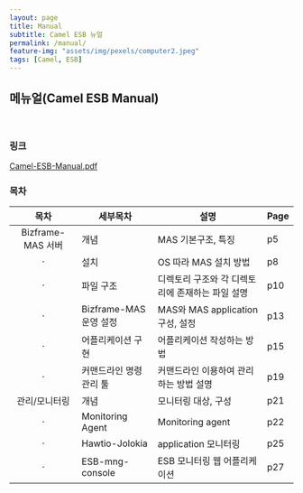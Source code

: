 ```yaml
---
layout: page
title: Manual
subtitle: Camel ESB 뉴얼
permalink: /manual/
feature-img: "assets/img/pexels/computer2.jpeg"
tags: [Camel, ESB]
---
```


## 메뉴얼(Camel ESB Manual)

<br/>

### 링크
[Camel-ESB-Manual.pdf](https://github.com/torpedocorp/torpedocorp.github.io/tree/master/document)

### 목차

| 목차 | 세부목차 | 설명 | Page |
| :---: | --- | --- | --- |
| Bizframe-MAS 서버 | 개념 | MAS 기본구조, 특징 | p5 |
| · | 설치 | OS 따라 MAS 설치 방법 | p8 |
| · | 파일 구조 | 디렉토리 구조와 각 디렉토리에 존재하는 파일 설명 | p10 |
| · | Bizframe-MAS 운영 설정 | MAS와 MAS application 구성, 설정 | p13 |
| · | 어플리케이션 구현 | 어플리케이션 작성하는 방법 | p15 |
| · | 커맨드라인 명령 관리 툴| 커맨드라인 이용하여 관리하는 방법 설명 | p19 |
| 관리/모니터링 | 개념 | 모니터링 대상, 구성 | p21 |
| · | Monitoring Agent | Monitoring agent | p22 |
| · | Hawtio-Jolokia | application 모니터링 | p25 |
| · | ESB-mng-console | ESB 모니터링 웹 어플리케이션 | p27 |
